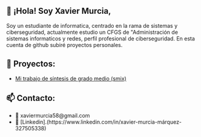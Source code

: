 <h2>👋 ¡Hola! Soy Xavier Murcia,</h2>
<p>
    Soy un estudiante de informatica, centrado en la rama de sistemas y ciberseguridad, 
    actualmente estudio un CFGS de "Administración de sistemas informaticos y redes, perfil profesional de ciberseguridad. 
    En esta cuenta de github subiré proyectos personales.
</p>

<h2>🚀 Proyectos:</h2>
<ul>
    <li><a href="https://github.com/XavierMurcia16/xhosting">Mi trabajo de síntesis de grado medio (smix)</a></li>
</ul>

<h2>📫 Contacto:</h2>
<ul>
    <li>
        📧 xaviermurcia58@gmail.com
    </li>
    <li>
        💼 [Linkedin].(https://www.linkedin.com/in/xavier-murcia-márquez-327505338)
    </li>
</ul>

